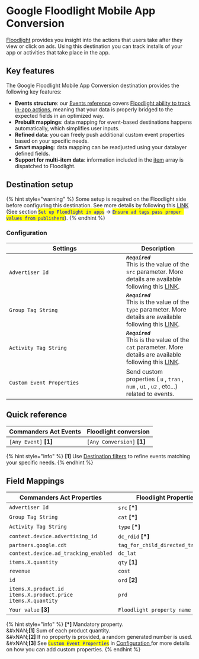 # Google Floodlight Mobile App Conversion

[Floodlight](https://support.google.com/searchads/answer/7298761?hl=en) provides you insight into the actions that users take after they view or click on ads. Using this destination you can track installs of your app or activities that take place in the app.

## Key features

The Google Floodlight Mobile App Conversion destination provides the following key features:

* **Events structure**: our [Events reference](https://doc.commandersact.com/developers/tracking/events-reference) covers [Floodlight ability to track in-app actions](https://support.google.com/sa360/answer/14442341?hl=en), meaning that your data is properly bridged to the expected fields in an optimized way.
* **Prebuilt mappings**: data mapping for event-based destinations happens automatically, which simplifies user inputs.
* **Refined data**: you can freely push additional custom event properties based on your specific needs.
* **Smart mapping**: data mapping can be readjusted using your datalayer defined fields.
* **Support for multi-item data**: information included in the [item](https://doc.commandersact.com/developers/tracking/events-reference#item) array is dispatched to Floodlight.

## Destination setup

{% hint style="warning" %}
Some setup is required on the Floodlight side before configuring this destination. See more details by following this [LINK ](https://support.google.com/sa360/answer/14442341?hl=en)(See section <mark style="color:blue;">`Set up Floodlight in apps`</mark>  → <mark style="color:blue;">`Ensure ad tags pass proper values from publishers`</mark>).
{% endhint %}

### Configuration

<table><thead><tr><th width="300">Settings</th><th>Description</th></tr></thead><tbody><tr><td><code>Advertiser Id</code></td><td><em><strong><code>Required</code></strong></em>  <br>This is the value of the <code>src</code>  parameter. More details are available following this <a href="https://support.google.com/tagmanager/answer/6107168">LINK</a>.</td></tr><tr><td><code>Group Tag String</code></td><td><em><strong><code>Required</code></strong></em>  <br>This is the value of the <code>type</code>  parameter. More details are available following this <a href="https://support.google.com/tagmanager/answer/6107168">LINK</a>.</td></tr><tr><td><code>Activity Tag String</code></td><td><em><strong><code>Required</code></strong></em>  <br>This is the value of the <code>cat</code>  parameter. More details are available following this <a href="https://support.google.com/tagmanager/answer/6107168">LINK</a>.</td></tr><tr><td><code>Custom Event Properties</code></td><td>Send custom properties ( <code>u</code> , <code>tran</code> , <code>num</code> , <code>u1</code> , <code>u2</code> , etc...) related to events.</td></tr></tbody></table>

## Quick reference

| Commanders Act Events  | Floodlight conversion       |
| ---------------------- | --------------------------- |
| `[Any Event]` **\[1]** | `[Any Conversion]` **\[1]** |

{% hint style="info" %}
**\[1]** Use [Destination filters](https://doc.commandersact.com/features/destinations/destination-filters) to refine events matching your specific needs.
{% endhint %}

## Field Mappings

<table><thead><tr><th width="383.29729729729735">Commanders Act Properties</th><th>Floodlight Properties</th></tr></thead><tbody><tr><td><code>Advertiser Id</code></td><td><code>src</code> <strong>[*]</strong></td></tr><tr><td><code>Group Tag String</code></td><td><code>cat</code> <strong>[*]</strong></td></tr><tr><td><code>Activity Tag String</code></td><td><code>type</code> <strong>[*]</strong></td></tr><tr><td><code>context.device.advertising_id</code></td><td><code>dc_rdid</code> <strong>[*]</strong></td></tr><tr><td><code>partners.google.cdt</code></td><td><code>tag_for_child_directed_treatment</code></td></tr><tr><td><code>context.device.ad_tracking_enabled</code></td><td><code>dc_lat</code></td></tr><tr><td><code>items.X.quantity</code></td><td><code>qty</code> <strong>[1]</strong></td></tr><tr><td><code>revenue</code></td><td><code>cost</code></td></tr><tr><td><code>id</code></td><td><code>ord</code> <strong>[2]</strong></td></tr><tr><td><code>items.X.product.id</code> <code>items.X.product.price</code>  <code>items.X.quantity</code></td><td><code>prd</code></td></tr><tr><td><code>Your value</code> <strong>[3]</strong></td><td><code>Floodlight property name</code> <strong>[3]</strong></td></tr></tbody></table>

{% hint style="info" %}
**\[\*]** Mandatory property.\
&#xNAN;**\[1]** Sum of each product quantity.\
&#xNAN;**\[2]** If no property is provided, a random generated number is used.\
&#xNAN;**\[3]** See <mark style="color:blue;">`Custom Event Properties`</mark> in [Configuration ](google-floodlight-mobile-app-conversion.md#configuration)for more details on how you can add custom properties.
{% endhint %}
